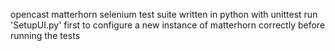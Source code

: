 opencast matterhorn selenium test suite written in python with unittest
run 'SetupUI.py' first to configure a new instance of matterhorn correctly before running the tests